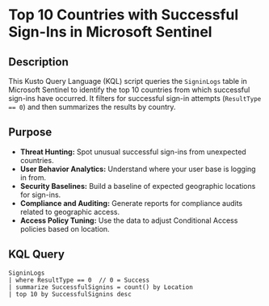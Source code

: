 # Top 10 Countries with Successful Sign-Ins in Microsoft Sentinel

## Description

This Kusto Query Language (KQL) script queries the `SigninLogs` table in Microsoft Sentinel to identify the top 10 countries from which successful sign-ins have occurred. It filters for successful sign-in attempts (`ResultType == 0`) and then summarizes the results by country.

## Purpose

- **Threat Hunting:** Spot unusual successful sign-ins from unexpected countries.
- **User Behavior Analytics:** Understand where your user base is logging in from.
- **Security Baselines:** Build a baseline of expected geographic locations for sign-ins.
- **Compliance and Auditing:** Generate reports for compliance audits related to geographic access.
- **Access Policy Tuning:** Use the data to adjust Conditional Access policies based on location.
  
## KQL Query

```kusto
SigninLogs
| where ResultType == 0  // 0 = Success
| summarize SuccessfulSignins = count() by Location
| top 10 by SuccessfulSignins desc
